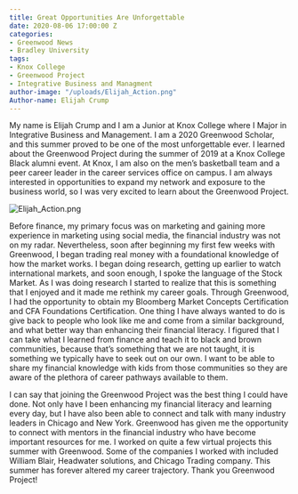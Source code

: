 ```yaml
---
title: Great Opportunities Are Unforgettable
date: 2020-08-06 17:00:00 Z
categories:
- Greenwood News
- Bradley University
tags:
- Knox College
- Greenwood Project
- Integrative Business and Managment
author-image: "/uploads/Elijah_Action.png"
Author-name: Elijah Crump
---
```


My name is Elijah Crump and I am a Junior at Knox College where I Major in Integrative Business and Management. I am a 2020 Greenwood Scholar, and this summer proved to be one of the most unforgettable ever. I learned about the Greenwood Project during the summer of 2019 at a Knox College Black alumni event. At Knox, I am also on the men’s basketball team and a peer career leader in the career services office on campus. I am always interested in opportunities to expand my network and exposure to the business world, so I was very excited to learn about the Greenwood Project.

![Elijah_Action.png](/uploads/Elijah_Action.png)

Before finance, my primary focus was on marketing and gaining more experience in marketing using social media, the financial industry was not on my radar. Nevertheless, soon after beginning my first few weeks with Greenwood, I began trading real money with a foundational knowledge of how the market works. I began doing research, getting up earlier to watch international markets, and soon enough, I spoke the language of the Stock Market. As I was doing research I started to realize that this is something that I enjoyed and it made me rethink my career goals. Through Greenwood, I had the opportunity to obtain my Bloomberg Market Concepts Certification and CFA Foundations Certification.  One thing I have always wanted to do is give back to people who look like me and come from a similar background, and what better way than enhancing their financial literacy. I figured that I can take what I learned from finance and teach it to black and brown communities, because that’s something that we are not taught, it is something we typically have to seek out on our own. I want to be able to share my financial knowledge with kids from those communities so they are aware of the plethora of career pathways available to them. 

I can say that joining the Greenwood Project was the best thing I could have done. Not only have I been enhancing my financial literacy and learning every day, but I have also been able to connect and talk with many industry leaders in Chicago and New York. Greenwood has given me the opportunity to connect with mentors in the financial industry who have become important resources for me. I worked on quite a few virtual projects this summer with Greenwood. Some of the companies I worked with included William Blair, Headwater solutions, and Chicago Trading company. This summer has forever altered my career trajectory. Thank you Greenwood Project! 